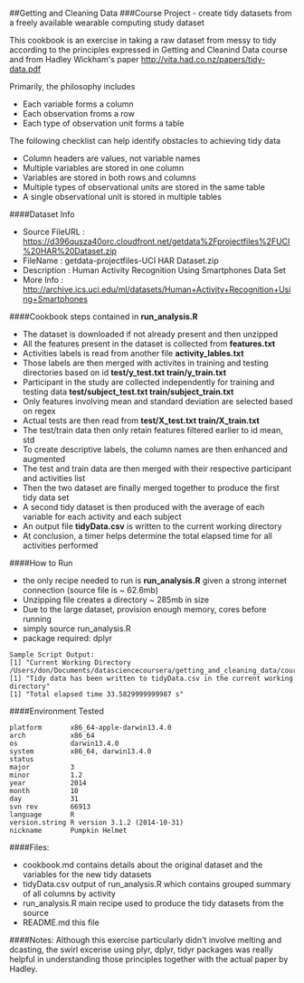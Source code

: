 ##Getting and Cleaning Data 
###Course Project - create tidy datasets from a freely available wearable computing study dataset

This cookbook is an exercise in taking a raw dataset from messy
to tidy according to the principles expressed in Getting and Cleanind Data
course and from Hadley Wickham's paper 
http://vita.had.co.nz/papers/tidy-data.pdf

Primarily, the philosophy includes
* Each variable forms a column
* Each observation froms a row
* Each type of observation unit forms a table

The following checklist can help identify obstacles to achieving tidy data
* Column headers are values, not variable names
* Multiple variables are stored in one column
* Variables are stored in both rows and columns
* Multiple types of observational units are stored in the same table
* A single observational unit is stored in multiple tables

####Dataset Info
* Source FileURL : https://d396qusza40orc.cloudfront.net/getdata%2Fprojectfiles%2FUCI%20HAR%20Dataset.zip
* FileName       : getdata-projectfiles-UCI HAR Dataset.zip
* Description    : Human Activity Recognition Using Smartphones Data Set 
* More Info      : http://archive.ics.uci.edu/ml/datasets/Human+Activity+Recognition+Using+Smartphones

####Cookbook steps contained in **run_analysis.R**
* The dataset is downloaded if not already present and then unzipped
* All the features present in the dataset is collected from **features.txt**
* Activities labels is read from another file **activity_lables.txt**
* Those labels are then merged with activites in training and testing directories based on id **test/y_test.txt train/y_train.txt**
* Participant in the study are collected independently for training and testing data **test/subject_test.txt train/subject_train.txt**
* Only features involving mean and standard deviation are selected based on regex
* Actual tests are then read from **test/X_test.txt train/X_train.txt**
* The test/train data then only retain features filtered earlier to id mean, std
* To create descriptive labels, the column names are then enhanced and augmented
* The test and train data are then merged with their respective participant and activities list
* Then the two dataset are finally merged together to produce the first tidy data set
* A second tidy dataset is then produced with the average of each variable for each activity and each subject
* An output file **tidyData.csv** is written to the current working directory
* At conclusion, a timer helps determine the total elapsed time for all activities performed

####How to Run
* the only recipe needed to run is **run_analysis.R** given a strong internet connection (source file is ~ 62.6mb)
* Unzipping file creates a directory ~ 285mb in size
* Due to the large dataset, provision enough memory, cores before running
* simply source run_analysis.R
* package required: dplyr
```
Sample Script Output:
[1] "Current Working Directory /Users/don/Documents/datasciencecoursera/getting_and_cleaning_data/course_project"
[1] "Tidy data has been written to tidyData.csv in the current working directory"
[1] "Total elapsed time 33.5829999999987 s"
```

####Environment Tested
```
platform       x86_64-apple-darwin13.4.0   
arch           x86_64                      
os             darwin13.4.0                
system         x86_64, darwin13.4.0        
status                                     
major          3                           
minor          1.2                         
year           2014                        
month          10                          
day            31                          
svn rev        66913                       
language       R                           
version.string R version 3.1.2 (2014-10-31)
nickname       Pumpkin Helmet
```

####Files:
- cookbook.md  contains details about the original dataset and the variables for the new tidy datasets
- tidyData.csv  output of run_analysis.R which contains grouped summary of all columns by activity
- run_analysis.R  main recipe used to produce the tidy datasets from the source
- README.md  this file

####Notes:
Although this exercise particularly didn't involve melting and dcasting, the swirl excerise
using plyr, dplyr, tidyr packages was really helpful in understanding those principles together with
the actual paper by Hadley.

